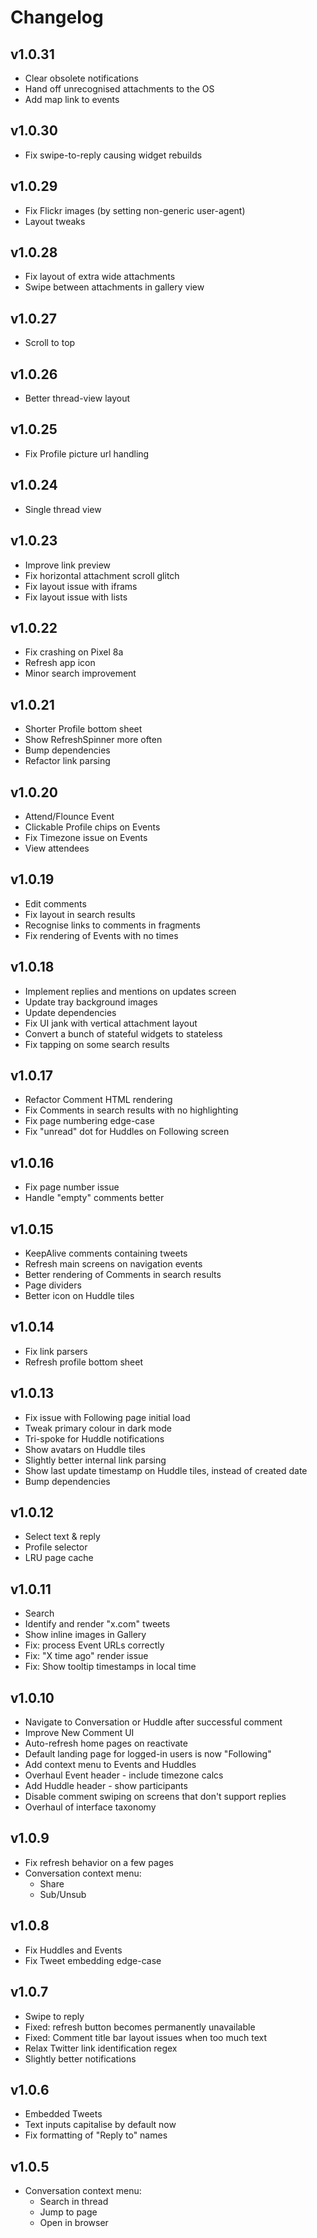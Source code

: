 # Changelog

## v1.0.31

- Clear obsolete notifications
- Hand off unrecognised attachments to the OS
- Add map link to events

## v1.0.30

- Fix swipe-to-reply causing widget rebuilds

## v1.0.29

- Fix Flickr images (by setting non-generic user-agent)
- Layout tweaks

## v1.0.28

- Fix layout of extra wide attachments
- Swipe between attachments in gallery view

## v1.0.27

- Scroll to top

## v1.0.26

- Better thread-view layout

## v1.0.25

- Fix Profile picture url handling

## v1.0.24

- Single thread view

## v1.0.23

- Improve link preview
- Fix horizontal attachment scroll glitch
- Fix layout issue with iframs
- Fix layout issue with lists

## v1.0.22

- Fix crashing on Pixel 8a
- Refresh app icon
- Minor search improvement

## v1.0.21

- Shorter Profile bottom sheet
- Show RefreshSpinner more often
- Bump dependencies
- Refactor link parsing

## v1.0.20

- Attend/Flounce Event
- Clickable Profile chips on Events
- Fix Timezone issue on Events
- View attendees

## v1.0.19

- Edit comments
- Fix layout in search results
- Recognise links to comments in fragments
- Fix rendering of Events with no times

## v1.0.18

- Implement replies and mentions on updates screen
- Update tray background images
- Update dependencies
- Fix UI jank with vertical attachment layout
- Convert a bunch of stateful widgets to stateless
- Fix tapping on some search results

## v1.0.17

- Refactor Comment HTML rendering
- Fix Comments in search results with no highlighting
- Fix page numbering edge-case
- Fix "unread" dot for Huddles on Following screen

## v1.0.16

- Fix page number issue
- Handle "empty" comments better

## v1.0.15

- KeepAlive comments containing tweets
- Refresh main screens on navigation events
- Better rendering of Comments in search results
- Page dividers
- Better icon on Huddle tiles

## v1.0.14

- Fix link parsers
- Refresh profile bottom sheet

## v1.0.13

- Fix issue with Following page initial load
- Tweak primary colour in dark mode
- Tri-spoke for Huddle notifications
- Show avatars on Huddle tiles
- Slightly better internal link parsing
- Show last update timestamp on Huddle tiles, instead of created date
- Bump dependencies

## v1.0.12

- Select text & reply
- Profile selector
- LRU page cache

## v1.0.11

- Search
- Identify and render "x.com" tweets
- Show inline images in Gallery
- Fix: process Event URLs correctly
- Fix: "X time ago" render issue
- Fix: Show tooltip timestamps in local time

## v1.0.10

- Navigate to Conversation or Huddle after successful comment
- Improve New Comment UI
- Auto-refresh home pages on reactivate
- Default landing page for logged-in users is now "Following"
- Add context menu to Events and Huddles
- Overhaul Event header - include timezone calcs
- Add Huddle header - show participants
- Disable comment swiping on screens that don't support replies
- Overhaul of interface taxonomy

## v1.0.9

- Fix refresh behavior on a few pages
- Conversation context menu:
  - Share
  - Sub/Unsub

## v1.0.8

- Fix Huddles and Events
- Fix Tweet embedding edge-case

## v1.0.7

- Swipe to reply
- Fixed: refresh button becomes permanently unavailable
- Fixed: Comment title bar layout issues when too much text
- Relax Twitter link identification regex
- Slightly better notifications

## v1.0.6

- Embedded Tweets
- Text inputs capitalise by default now
- Fix formatting of "Reply to" names

## v1.0.5

- Conversation context menu:
  - Search in thread
  - Jump to page
  - Open in browser
